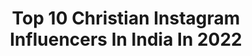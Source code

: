---
title: Top 10 Christian Instagram Influencers In India In 2022
description: >-
  Find top christian Instagram influencers in India in 2022. Most popular hashtags: #love #swag #christian.
platform: Instagram
hits: 255
text_top: See the top-rated Instagram profiles on inBeat.
text_bottom: Our search engine has 255 Instagram influencers like this in India for you to pitch.
profiles:
  - username: "monika_agarwall_04"
    fullname: >-
      Moni💖💖
    bio: >-
      @christian___bella_ ➡️5➖ßøYf®!€ñd ➡️DõN't Wo®®y !t'$ My ß!®tHdAt€😉 ➡️$€ãLf!€ Add!©tD📱 ➡️DõN't Pl@Y W!tH M€ B'©ôZ I KñôW I ©ãN Pl@Y ßâTt€® Th@ñ U😎
    location: "India"
    followers: 104182
    engagement: 113
    commentsToLikes: 0.084674
    id: ck9wh9d19wvay0j78vl96zkqp
    verified: false
    hashtags: "#igers, #photo, #sree, #callmesherni"
  - username: "ryannscanvas"
    fullname: >-
      Ryann Bailey Wawro
    bio: >-
      A R T I S T (commissions closed) byu tv • vis dev • environment . believer in Christ • love @christianwawro and my dog . our short film “Salt”:
    location: "India"
    followers: 13308
    engagement: 1056
    commentsToLikes: 0.022371
    id: ck9hcoeq9mbii0j78clje7dch
    verified: false
    hashtags: "#girlsinanimation, #visdev, #visualdevelopment, #characterdesign"
  - username: "maruati_tekawki_hnamte"
    fullname: >-
      🖤H.Lalremruati🖤
    bio: >-
      Indian by Birth Mizo by Blood Christian by Choice Servant of God💒 9th Feb,199* Sociologist Gospel Singer Song composer😍
    location: "India"
    followers: 36583
    engagement: 1279
    commentsToLikes: 0.010847
    id: ck6u0lh9qge9m0j71gq2rcd88
    verified: false
    hashtags: "#eldorado, #rimawiropuiber"
  - username: "ofentses"
    fullname: >-
      Mrs Ofentse Shezi
    bio: >-
      Brand/ Mama influencer UMama ka @sibahle_oarabile_makayla Wife Lifestyle Traveller Christian Fashion Public Relations Co owner @fonte_events
    location: "India"
    followers: 34417
    engagement: 119
    commentsToLikes: 0.059072
    id: ck8t07yqrr4t70j781diflqtd
    verified: false
    hashtags: "#freshfood, #queenmother, #salmon, #monogram"
  - username: "aakash_atanikar_1088"
    fullname: >-
      COME FLIP WITH ME😇
    bio: >-
      19 | Content Creator🔥| Tiktok Star 🌟| Youtuber | Christian believer Tiktok 2.3m fans Loved By millions ❤️ Sportlover 🤘 Gym life 💪 DM For collab 📩
    location: "India"
    followers: 16164
    engagement: 615
    commentsToLikes: 0.020964
    id: ck8wf21syezua0j78m4n4ljs3
    verified: false
    hashtags: "#sportslover, #cartwheel, #fashion, #stunts"
  - username: "stylemepretty4"
    fullname: >-
      Style Me Pretty
    bio: >-
      Kerala Christian Wedding Blogger DM FOR COLLABORATIONS #weddingaccessories#weddingdress#weddingmakeup#weddingdecor#christianwedding#jewellery#bride
    location: "India"
    followers: 32662
    engagement: 199
    commentsToLikes: 0.001847
    id: ck600dfofdeco0i14ugqzd40k
    verified: false
    hashtags: ""
  - username: "slimebymaci"
    fullname: >-
      ➳ maci | i’m so happy ur here🍂
    bio: >-
      follow ur heart && me <33 @behindtheslimebymaci #slimebymaci @christianitybymaci ♡ halloween slimes in stock !!
    location: "India"
    followers: 42410
    engagement: 102
    commentsToLikes: 0.056653
    id: ck5hmuwj4mnzi0i117ibasanr
    verified: false
    hashtags: ""
  - username: "salvationarmymemes"
    fullname: >-
      Salvation Army Memes
    bio: >-
      🔻The Original Salvation Army Christian Meme Page 🔻Proverbs 17:22 A cheerful heart is good medicine 🔻Send in any Memes! 📩
    location: "India"
    followers: 2228
    engagement: 4651
    commentsToLikes: 0.012538
    id: ckaox6cw2bzb40i78xpbyhbua
    verified: false
    hashtags: "#bible, #gospel, #gospelmemes, #christianmemes"
  - username: "christian_b.e.a.t.s_"
    fullname: >-
      Christian_B.e.a.t.s (Official)
    bio: >-
      ✨God's Name Only Glorified ✝️ ✨Dm Your Favourite Songs 🎶 ✨Follow Our Bible Verse Page👇 @christianversesonly ✨ Telegram Link👇
    location: "India"
    followers: 18577
    engagement: 548
    commentsToLikes: 0.004801
    id: ckf5tf46shnti0j2311srf7wa
    verified: false
    hashtags: "#christian, #bgm, #jesuscalls, #mohanclazarus"
  - username: "joswintvm"
    fullname: >-
      Joswin tvm
    bio: >-
      Owner at @oj_films_ l @retouch_by_joswin l 9961185374 l Trivandrum l photo retoucher l I love Jesus christ l I am a Christian l Auto Enthusias
    location: "India"
    followers: 5799
    engagement: 905
    commentsToLikes: 0.009666
    id: ckf5oekfd1yey0j239ryt4e5v
    verified: false
    hashtags: "#myboy, #bmwclassic, #e36fanatics, #bmwpower"
---